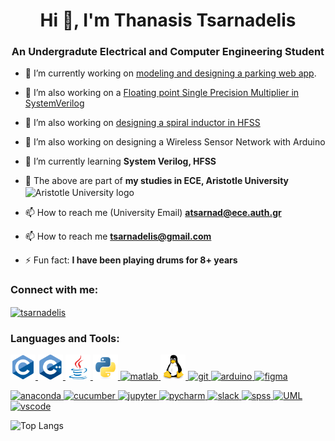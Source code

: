 <h1 align="center">Hi 👋, I'm Thanasis Tsarnadelis</h1>
<h3 align="center">An Undergradute Electrical and Computer Engineering Student</h3>

- 🔭 I’m currently working on [modeling and designing a parking web app](https://github.com/tsarnadelis/SoftwareEnginnering1Projects).

- 🔭 I’m also working on a [Floating point Single Precision Multiplier in SystemVerilog](https://github.com/tsarnadelis/HW2Project)

- 🔭 I’m also working on [designing a spiral inductor in HFSS](https://github.com/tsarnadelis/HFSS_SpiralInductor_Assignment)

- 🔭 I’m also working on designing a Wireless Sensor Network with Arduino

- 🌱 I’m currently learning **System Verilog, HFSS**

- 📝 The above are part of **my studies in ECE, Aristotle University**
  <img src="https://github.com/tsarnadelis/tsarnadelis/assets/81568914/5411ca46-0a6f-477b-9e02-a3fb4e2b3288" width=3% height=3% alt="Aristotle University logo" align="center">

- 📫 How to reach me (University Email) **atsarnad@ece.auth.gr**

- 📫 How to reach me **tsarnadelis@gmail.com**

- ⚡ Fun fact: **I have been playing drums for 8+ years**

<h3 align="left">Connect with me:</h3>
<p align="left">
<a href="https://linkedin.com/in/tsarnadelis" target="blank"><img align="center" src="https://raw.githubusercontent.com/rahuldkjain/github-profile-readme-generator/master/src/images/icons/Social/linked-in-alt.svg" alt="tsarnadelis" height="30" width="40" /></a>
</p>

<h3 align="left">Languages and Tools:</h3> 
<p align="left">
    <a href="https://www.cprogramming.com/" target="_blank" rel="noreferrer"> <img src="https://raw.githubusercontent.com/devicons/devicon/master/icons/c/c-original.svg" alt="c" width="40" height="40" /> </a>
    <a href="https://www.w3schools.com/cpp/" target="_blank" rel="noreferrer"> <img src="https://raw.githubusercontent.com/devicons/devicon/master/icons/cplusplus/cplusplus-original.svg" alt="cplusplus" width="40" height="40" /> </a>
    <a href="https://www.java.com" target="_blank" rel="noreferrer"> <img src="https://raw.githubusercontent.com/devicons/devicon/master/icons/java/java-original.svg" alt="java" width="40" height="40" /> </a>
    <a href="https://www.python.org" target="_blank" rel="noreferrer"> <img src="https://raw.githubusercontent.com/devicons/devicon/master/icons/python/python-original.svg" alt="python" width="40" height="40" /> </a>
    <a href="https://www.mathworks.com/" target="_blank" rel="noreferrer"> <img src="https://upload.wikimedia.org/wikipedia/commons/2/21/Matlab_Logo.png" alt="matlab" width="40" height="40" /> </a>
    <a href="https://www.linux.org/" target="_blank" rel="noreferrer"> <img src="https://raw.githubusercontent.com/devicons/devicon/master/icons/linux/linux-original.svg" alt="linux" width="40" height="40" /> </a>
    <a href="https://git-scm.com/" target="_blank" rel="noreferrer"> <img src="https://www.vectorlogo.zone/logos/git-scm/git-scm-icon.svg" alt="git" width="40" height="40" /> </a>
    <a href="https://www.arduino.cc/" target="_blank" rel="noreferrer"> <img src="https://cdn.worldvectorlogo.com/logos/arduino-1.svg" alt="arduino" width="40" height="40" /> </a>
    <a href="https://www.figma.com/" target="_blank" rel="noreferrer"> <img src="https://www.vectorlogo.zone/logos/figma/figma-icon.svg" alt="figma" width="40" height="40"/> </a>
</p>
<p>
    <a href="https://www.anaconda.com/" target="_blank" rel="noreferrer"> <img src="https://cdn.jsdelivr.net/gh/devicons/devicon@latest/icons/anaconda/anaconda-original.svg" alt="anaconda" width="40" height="40"/> </a>
    <a href="https://cucumber.io/" target="_blank" rel="noreferrer"> <img src="https://cdn.jsdelivr.net/gh/devicons/devicon@latest/icons/cucumber/cucumber-plain.svg" alt="cucumber" width="40" height="40"/> </a>
    <a href="https://jupyter.org/" target="_blank" rel="noreferrer"> <img src="https://cdn.jsdelivr.net/gh/devicons/devicon@latest/icons/jupyter/jupyter-original-wordmark.svg" alt="jupyter" width="40" height="40"/> </a>
    <a href="https://www.jetbrains.com/pycharm/" target="_blank" rel="noreferrer"> <img src="https://cdn.jsdelivr.net/gh/devicons/devicon@latest/icons/pycharm/pycharm-original.svg" alt="pycharm" width="40" height="40"/> </a>    
    <a href="https://slack.com/" target="_blank" rel="noreferrer"> <img src="https://cdn.jsdelivr.net/gh/devicons/devicon@latest/icons/slack/slack-original.svg" alt="slack" width="40" height="40"/> </a>
    <a href="https://www.ibm.com/products/spss-statistics" target="_blank" rel="noreferrer"> <img src="https://cdn.jsdelivr.net/gh/devicons/devicon@latest/icons/spss/spss-original.svg" alt="spss" width="40" height="40"/> </a>
    <a href="https://www.uml.org/" target="_blank" rel="noreferrer"> <img src="https://cdn.jsdelivr.net/gh/devicons/devicon@latest/icons/unifiedmodelinglanguage/unifiedmodelinglanguage-original.svg" alt="UML" width="40" height="40"/> </a>
    <a href="https://code.visualstudio.com/" target="_blank" rel="noreferrer"> <img src="https://cdn.jsdelivr.net/gh/devicons/devicon@latest/icons/vscode/vscode-original.svg" alt="vscode" width="40" height="40"/> </a>  
</p>

![Top Langs](https://github-readme-stats.vercel.app/api/top-langs/?username=tsarnadelis&theme=radical&langs_count=21&layout=donut)

